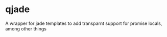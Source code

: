 qjade
=====

A wrapper for jade templates to add transparnt support for promise locals, among other things
